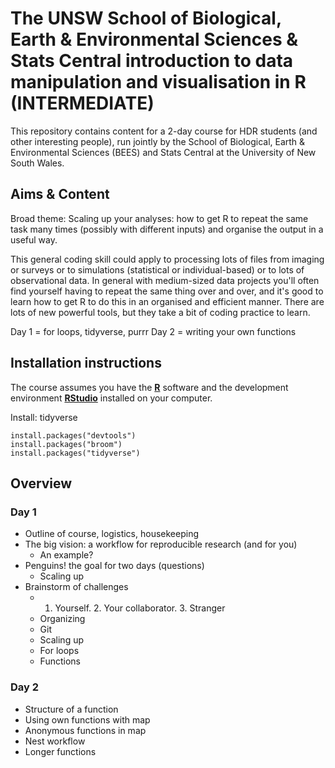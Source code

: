 # The UNSW School of Biological, Earth & Environmental Sciences & Stats Central introduction to data manipulation and visualisation in R (INTERMEDIATE)

This repository contains content for a 2-day course for HDR students (and other interesting people), run jointly by the School of Biological, Earth & Environmental Sciences (BEES) and Stats Central at the University of New South Wales. 

## Aims & Content

Broad theme: Scaling up your analyses: how to get R to repeat the same task many times (possibly with different inputs) and organise the output in a useful way.

This general coding skill could apply to processing lots of files from imaging or surveys or to simulations (statistical or individual-based) or to lots of observational data.  In general with medium-sized data projects you'll often find yourself having to repeat the same thing over and over, and it's good to learn how to get R to do this in an organised and efficient manner. There are lots of new powerful tools, but they take a bit of coding practice to learn.  


Day 1 = for loops, tidyverse, purrr
Day 2 = writing your own functions

## Installation instructions

The course assumes you have the **[R](https://cran.r-project.org/)** software and the development environment **[RStudio](https://www.rstudio.com/products/rstudio/download/#download)** installed on your computer.


Install: tidyverse

```
install.packages("devtools")
install.packages("broom")
install.packages("tidyverse")
```

## Overview

### Day 1
- Outline of course, logistics, housekeeping
- The big vision: a workflow for reproducible research (and for you)
     - An example?  
- Penguins! the goal for two days (questions)
     - Scaling up   
- Brainstorm of challenges
   - 1. Yourself.  2. Your collaborator. 3. Stranger
   - Organizing
   - Git
   - Scaling up
   - For loops
   - Functions

### Day 2

- Structure of a function
- Using own functions with map
- Anonymous functions in map
- Nest workflow
- Longer functions



